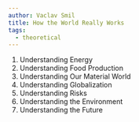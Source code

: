 ```yaml
---
author: Vaclav Smil
title: How the World Really Works
tags:
  - theoretical
---
```

1. Understanding Energy
2. Understanding Food Production
3. Understanding Our Material World
4. Understanding Globalization
5. Understanding Risks
6. Understanding the Environment
7. Understanding the Future